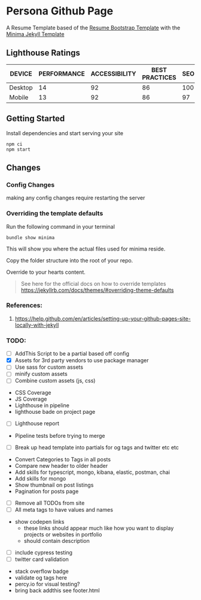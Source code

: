 # Persona Github Page
A Resume Template based of the [Resume Bootstrap Template](https://startbootstrap.com/themes/resume/) with the [Minima Jekyll Template](https://jekyll.github.io/minima/)

## Lighthouse Ratings

| **DEVICE**    | **PERFORMANCE**   | **ACCESSIBILITY** | **BEST PRACTICES**    | **SEO**   | **PWA**   |
| ------------- | ----------------- | ----------------- | --------------------- | --------- | --------- |
| Desktop       | 14                | 92                | 86                    | 100       | n/a       |
| Mobile        | 13                | 92                | 86                    | 97        | n/a       |

## Getting Started
Install dependencies and start serving your site

```
npm ci
npm start
```

## Changes

### Config Changes
making any config changes require restarting the server

### Overriding the template defaults
Run the following command in your terminal
```
bundle show minima
```

This will show you where the actual files used for minima reside.

Copy the folder structure into the root of your repo.

Override to your hearts content.

> See here for the official docs on how to override templates
> https://jekyllrb.com/docs/themes/#overriding-theme-defaults


### References:
1. https://help.github.com/en/articles/setting-up-your-github-pages-site-locally-with-jekyll


### TODO:
* [ ] AddThis Script to be a partial based off config
* [X] Assets for 3rd party vendors to use package manager
* [ ] Use sass for custom assets
* [ ] minify custom assets
* [ ] Combine custom assets (js, css)
* CSS Coverage
* JS Coverage
* Lighthouse in pipeline
* lighthouse bade on project page
* [ ] Lighthouse report
* Pipeline tests before trying to merge
* [ ] Break up head template into partials for og tags and twitter etc etc
* Convert Categories to Tags in all posts
* Compare new header to older header
* Add skills for typescript, mongo, kibana, elastic, postman, chai
* Add skills for mongo
* Show thumbnail on post listings
* Pagination for posts page
* [ ] Remove all TODOs from site
* [ ] All meta tags to have values and names
* show codepen links
  * these links should appear much like how you want to display projects or websites in portfolio
  * should contain description
* [ ] include cypress testing
* [ ] twitter card validation
* stack overflow badge
* validate og tags here
* percy.io for visual testing?
* bring back addthis see footer.html
